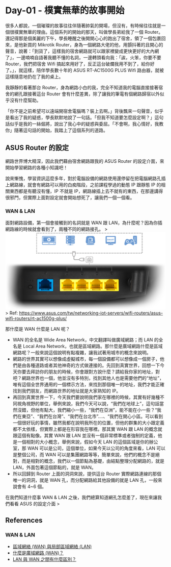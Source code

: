 # Day-01 - 樸實無華的故事開始

很多人都說，一個璀璨的故事往往伴隨著帥氣的開場，但沒有，有時候往往就是一個很樸實無華的理由。這個系列的開始的那天，叫做學長弟給我了一個 Router。
還記得那是個美麗的下午，學長睡醒之後開開心心的跑出了宿舍，領了一個包裹回來，是他新買的 Mikrotik Router，身為一個網路大佬的他，用顫抖著的且開心的聲音，說著：「到貨了，這樣我的宿舍網路就可以跟家裡變成更快更好的大內網了」，一邊喃喃自語著我聽不懂的名詞，一邊轉頭看向我：「誒，火笨，你要不要 Router，我們把宿舍 Wifi 搞起來用好了，反正這台破爛我用不到了，給你好了。」，就這樣，陪伴學長數十年的 ASUS RT-AC1500G PLUS Wifi 路由器，就被這樣隨意地扔在了我的桌上。

我靜靜的看著那台 Router，身為網路小白的我，完全不知道我的電腦直接接著宿舍的網孔跟接著這台 Router 會有什麼差異，除了讓我的筆電有個網路歸宿以外似乎沒有什麼幫助。

「你不是之前希望可以遠端開宿舍電腦嗎？裝上去啊。」背後飄來一句聲音，似乎是看出了我的疑惑，學長默默地說了一句話。「但我不知道要怎麼設定啊？」這句話似乎是我的一絲倔將，說出了我心中的疑惑與委屈。「不會啊，我心情好，我教你」隨著這句話的開始，我踏上了這個系列的道路。

## ASUS Router 的設定

網路世界博大精深，因此我們藉由宿舍網路跟我的 ASUS Router 的設定介面，來開始學習網路的各種小知識吧！

說來慚愧，學習資訊這麼多年，對於電腦設備的網路使用還停留在把電腦網路孔插上網路線，就會有網路可以用的白痴階段，之前課程學過的動態 IP 跟靜態 IP 的相關東西都是有聽沒有懂，IP 不就是 IP，網路線插上去不就有的東西，在那邊講得很邪門，但實際上面對設定就會開始想死了，讓我們一個一個看。

### WAN & LAN

面對網路設備，第一個會接觸到的名詞就是 WAN 跟 LAN，為什麼呢？因為你插網路線的時候就會看到了，兩種不同的網路接孔。 
    > ![Image of Router Network socket](https://raw.githubusercontent.com/fdff87554/iThome-Ironman/main/2023/%E8%AA%92%EF%BC%8C%E6%83%B3%E4%B8%8D%E5%88%B0%E6%9C%89%E4%B8%80%E5%A4%A9%E6%90%9E%E6%87%82%E7%B6%B2%E8%B7%AF%E6%98%AF%E5%9B%A0%E7%82%BA%E5%AE%BF%E8%88%8D%E5%AD%B8%E9%95%B7%E9%80%BC%E6%88%91%E7%9A%84QQ%EF%BC%8130%E5%A4%A9%E7%9A%84%E5%AE%BF%E8%88%8D%E7%B6%B2%E8%B7%AF%E6%9E%B6%E8%A8%AD/Images/Image-of-Router.png)
    > Ref: https://www.asus.com/tw/networking-iot-servers/wifi-routers/asus-wifi-routers/rt-ac1500g-plus/

那什麼是 WAN 什麼是 LAN 呢？

- WAN 的全名是 Wide Area Network，中文翻譯叫做廣域網路；而 LAN 的全名是 Local Area Network，也就是區域網路。那什麼是廣域網路什麼是區域網路呢？一般來說這個說明有點複雜，讓我試著用城市的概念來說明。
- 網路的世界其實可以想像成虛擬城市，每一個設備都可以想像成一個房子，他們是由各種道路或者其他神奇的方式做連接的。先回到真實世界，回想一下今天你要去拜訪你的朋友的時候，你會跟對方說什麼？請給我你家的地址，對吧？網路世界也一個，他並沒有多特別，找到其他人也是需要他們的“地址”，唯有這個全世界通用的一個標示方法，來找到那個唯一的地址，我們才能正確找到我們朋友，而網路世界的地址就是大家熟知的 IP。
- 再回到真實世界一下，今天我們要說明我們家在哪裡的時候，其實有好幾種不同視角視野的單位，舉例來說，我們今天可以說，“我們在地球上”，這句話當然沒錯，但他有點大，我們縮小一些，“我們在亞洲”，能不能在小一些？“我們在東亞”、“我們在台灣”、“我們在台北市”....、“我們在開心小區。可以看到一個很好玩的事情，雖然我都在說明我所在的位置，但他的群集的大小跟定義都不太依樣，但實際上都是在形容我在哪裡。那其實 WAN 跟 LAN 的概念就跟這個有點像。其實 WAN 跟 LAN 並沒有一個非常標準或者強制的定義，他是一個相對的大小概念，舉例來說，假如今天 LAN 的這個區域是你的辦公室，那 WAN 可以是公司，這個單位，如果今天以公司的角度來看，LAN 可以是整個公司，而 WAN 可以是集團網路等等，簡單來說，他們的概念不是絕對，而是相對的概念，我們以一個節點為基礎，由結點整理分配網路的，就是 LAN，外面包著這個節點的，就是 WAN。
- 所以回歸到 Router 上面的洞洞來說，提供這台 Router 實際網路連線的那個唯一的洞洞，就是 WAN 孔，而分配網路給其他設備的就是 LAN 孔，一般來說會有 4~6 個。

在我們知道什麼事 WAN & LAN 之後，我們總算知道網孔怎麼差了，現在來讓我們看看 ASUS 的設定介面
    > 


## References

### WAN & LAN

- [區域網絡 (WAN) 與局部區域網絡 (LAN)](https://support.google.com/googlenest/answer/6274166?hl=zh-HK)
- [什麼是廣域網路 (WAN)？](https://www.cloudflare.com/zh-tw/learning/network-layer/what-is-a-wan/)
- [LAN 與 WAN 之間有什麼區別？](https://aws.amazon.com/tw/compare/the-difference-between-lan-and-wan/)
